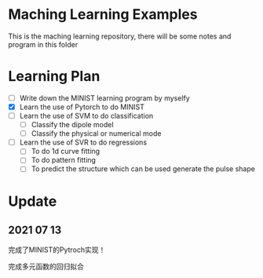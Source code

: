 # Maching Learning Examples
This is the maching learning repository, there will be some notes and program in this folder

# Learning Plan

- [ ] Write down the MINIST learning program by myselfy
- [x] Learn the use of Pytorch to do MINIST 
- [ ] Learn the use of SVM to do classification
  - [ ] Classify the dipole model
  - [ ] Classify the physical or numerical mode
- [ ] Learn the use of SVR to do regressions
  - [ ] To do 1d curve fitting
  - [ ] To do pattern fitting
  - [ ] To predict the structure which can be used generate the pulse shape

# Update

## 2021 07 13

完成了MINIST的Pytroch实现！

完成多元函数的回归拟合
